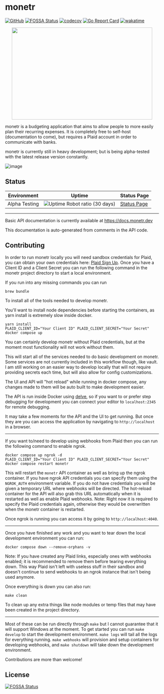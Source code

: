 # monetr

[![GitHub](https://github.com/monetr/monetr/actions/workflows/main.yaml/badge.svg?event=push)](https://github.com/monetr/monetr/actions/workflows/main.yaml)
[![FOSSA Status](https://app.fossa.com/api/projects/git%2Bgithub.com%2Fmonetr%2Fmonetr.svg?type=shield)](https://app.fossa.com/projects/git%2Bgithub.com%2Fmonetr%2Fmonetr?ref=badge_shield)
[![codecov](https://codecov.io/gh/monetr/monetr/branch/main/graph/badge.svg?token=4BRVTD3VSJ)](https://codecov.io/gh/monetr/monetr)
[![Go Report Card](https://goreportcard.com/badge/github.com/monetr/monetr)](https://goreportcard.com/report/github.com/monetr/monetr)
[![wakatime](https://wakatime.com/badge/user/e7d2c225-af72-41dc-bf39-f4a8108dc790/project/30965d1c-e425-4da3-9a31-7b1ca82dfaef.svg)](https://wakatime.com/badge/user/e7d2c225-af72-41dc-bf39-f4a8108dc790/project/30965d1c-e425-4da3-9a31-7b1ca82dfaef)

<p align="center">
  <img width="460" height="300" src="https://raw.githubusercontent.com/monetr/monetr/main/ui/assets/logo.svg">
</p>

monetr is a budgeting application that aims to allow people to more easily plan their recurring expenses. It is
completely free to self-host (documentation to come), but requires a Plaid account in order to communicate with banks.

monetr is currently still in heavy development; but is being alpha-tested with the latest release version constantly.


![image](https://user-images.githubusercontent.com/37967690/160265126-8c71c1dd-28aa-4176-b849-de4266b84157.png)


## Status

| Environment   | Uptime                                                                                                        | Status Page                                                       |
| ------------- | ------------------------------------------------------------------------------------------------------------- | ----------------------------------------------------------------- |
| Alpha Testing | ![Uptime Robot ratio (30 days)](https://img.shields.io/uptimerobot/ratio/m789641931-ce8fe24a641913b47027297d) | [Status Page](https://stats.uptimerobot.com/zAjyOcGm7E/789641931) |

---

Basic API documentation is currently available at https://docs.monetr.dev

This documentation is auto-generated from comments in the API code.

## Contributing

In order to run monetr locally you will need sandbox credentials for Plaid, you can obtain your own credentials here:
[Plaid Sign Up](https://dashboard.plaid.com/signup). Once you have a Client ID and a Client Secret you can run the
following command in the monetr project directory to start a local environment.

If you run into any missing commands you can run

```shell
brew bundle
```

To install all of the tools needed to develop monetr.

You'll want to install node dependencies before starting the containers, as yarn install is extremely slow inside
docker.

```shell
yarn install
PLAID_CLIENT_ID="Your Client ID" PLAID_CLIENT_SECRET="Your Secret" docker compose up
```

You can certainly develop monetr without Plaid credentials, but at the moment most functionality will not work without
them.

This will start all of the services needed to do basic development on monetr. Some services are not currently included
in this workflow though, like vault. I am still working on an easier way to develop locally that will not require
providing secrets each time, but will also allow for config customizations.

The UI and API will "hot reload" while running in docker compose, any changes made to them will be auto built to make
development easier.

The API is run inside Docker using [delve](https://github.com/go-delve/delve), so if you want to or prefer step
debugging for development you can connect your editor to `localhost:2345` for remote debugging.

It may take a few moments for the API and the UI to get running. But once they are you can access the application by
navigating to `http://localhost` in a browser.

---

If you want to/need to develop using webhooks from Plaid then you can run the following command to enable ngrok.

```shell
docker compose up ngrok -d
PLAID_CLIENT_ID="Your Client ID" PLAID_CLIENT_SECRET="Your Secret" docker compose restart monetr
```

This will restart the `monetr` API container as well as bring up the ngrok container. If you have ngrok API credentials
you can specify them using the `NGROK_AUTH` environment variable. If you do not have credentials you will be given a
temporary URL where webhooks will be directed. The hot-reload container for the API will also grab this URL
automatically when it is restarted as well as enable Plaid webhooks. Note: Right now it is required to specify the Plaid
credentials again, otherwise they would be overwritten when the monetr container is restarted.

Once ngrok is running you can access it by going to `http://localhost:4040`.

---

Once you have finished any work and you want to tear down the local development environment you can run:

```shell
docker compose down --remove-orphans -v
```

Note: If you have created any Plaid links, especially ones with webhooks enabled; it is recommended to remove them
before tearing everything down. This way Plaid isn't left with useless stuff in their sandbox and doesn't continue to
send webhooks to an ngrok instance that isn't being used anymore.

Once everything is down you can also run:

```shell
make clean
```

To clean up any extra things like node modules or temp files that may have been created in the project directory.

---

Most of these can be run directly through `make` but I cannot guarantee that it will support Windows at the moment. To
get started you can run `make develop` to start the development environment. `make logs` will tail all the logs for
everything running. `make webhooks` will provision and setup containers for developing webhooks, and `make shutdown`
will take down the development environment.

Contributions are more than welcome!

## License

[![FOSSA Status](https://app.fossa.com/api/projects/git%2Bgithub.com%2Fmonetr%2Fmonetr.svg?type=large)](https://app.fossa.com/projects/git%2Bgithub.com%2Fmonetr%2Fmonetr?ref=badge_large)
